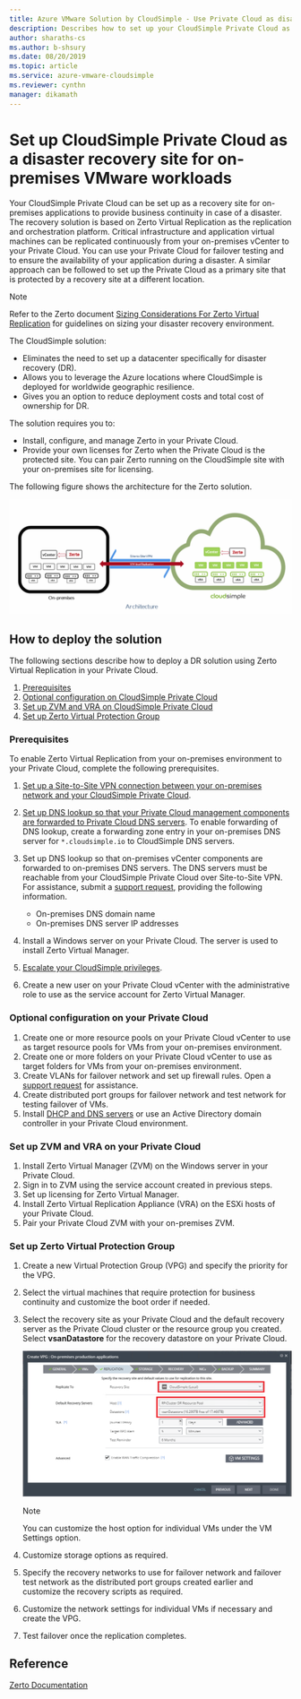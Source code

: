 ```yaml
--- 
title: Azure VMware Solution by CloudSimple - Use Private Cloud as disaster site for on-premises workloads
description: Describes how to set up your CloudSimple Private Cloud as a disaster recovery site for on-premises VMware workloads
author: sharaths-cs
ms.author: b-shsury 
ms.date: 08/20/2019 
ms.topic: article 
ms.service: azure-vmware-cloudsimple 
ms.reviewer: cynthn 
manager: dikamath 
---
```


# Set up CloudSimple Private Cloud as a disaster recovery site for on-premises VMware workloads

Your CloudSimple Private Cloud can be set up as a recovery site for on-premises applications to provide business continuity in case of a disaster. The recovery solution is based on Zerto Virtual Replication as the replication and orchestration platform. Critical infrastructure and application virtual machines can be replicated continuously from your on-premises vCenter to your Private Cloud. You can use your Private Cloud for failover testing and to ensure the availability of your application during a disaster. A similar approach can be followed to set up the Private Cloud as a primary site that is protected by a recovery site at a different location.

> [!NOTE]
> Refer to the Zerto document [Sizing Considerations For Zerto Virtual Replication](https://s3.amazonaws.com/zertodownload_docs/5.5U3/Zerto%20Virtual%20Replication%20Sizing.pdf) for guidelines on sizing your disaster recovery environment.

The CloudSimple solution:

* Eliminates the need to set up a datacenter specifically for disaster recovery (DR).
* Allows you to leverage the Azure locations where CloudSimple is deployed for worldwide geographic resilience.
* Gives you an option to reduce deployment costs and total cost of ownership for DR.

The solution requires you to:

* Install, configure, and manage Zerto in your Private Cloud.
* Provide your own licenses for Zerto when the Private Cloud is the protected site. You can pair Zerto running on the CloudSimple site with your on-premises site for licensing.

The following figure shows the architecture for the Zerto solution.

![Architecture](media/cloudsimple-zerto-architecture.png)

## How to deploy the solution

The following sections describe how to deploy a DR solution using Zerto Virtual Replication in your Private Cloud.

1. [Prerequisites](#prerequisites)
2. [Optional configuration on CloudSimple Private Cloud](#optional-configuration-on-your-private-cloud)
3. [Set up ZVM and VRA on CloudSimple Private Cloud](#set-up-zvm-and-vra-on-your-private-cloud)
4. [Set up Zerto Virtual Protection Group](#set-up-zerto-virtual-protection-group)

### Prerequisites

To enable Zerto Virtual Replication from your on-premises environment to your Private Cloud, complete the following prerequisites.

1. [Set up a Site-to-Site VPN connection between your on-premises network and your CloudSimple Private Cloud](set-up-vpn.md).
2. [Set up DNS lookup so that your Private Cloud management components are forwarded to Private Cloud DNS servers](on-premises-dns-setup.md).  To enable forwarding of DNS lookup, create a forwarding zone entry in your on-premises DNS server for `*.cloudsimple.io` to CloudSimple DNS servers.
3. Set up DNS lookup so that on-premises vCenter components are forwarded to on-premises DNS servers.  The DNS servers must be reachable from your CloudSimple Private Cloud over Site-to-Site VPN. For assistance, submit a [support request](https://portal.azure.com/#blade/Microsoft_Azure_Support/HelpAndSupportBlade/newsupportrequest), providing the following information.  

    * On-premises DNS domain name
    * On-premises DNS server IP addresses

4. Install a Windows server on your Private Cloud. The server is used to install Zerto Virtual Manager.
5. [Escalate your CloudSimple privileges](escalate-private-cloud-privileges.md).
6. Create a new user on your Private Cloud vCenter with the administrative role to use as the service account for Zerto Virtual Manager.

### Optional configuration on your Private Cloud

1. Create one or more resource pools on your Private Cloud vCenter to use as target resource pools for VMs from your on-premises environment.
2. Create one or more folders on your Private Cloud vCenter to use as target folders for VMs from your on-premises environment.
3. Create VLANs for failover network and set up firewall rules. Open a [support request](https://portal.azure.com/#blade/Microsoft_Azure_Support/HelpAndSupportBlade/newsupportrequest) for assistance.
4. Create distributed port groups for failover network and test network for testing failover of VMs.
5. Install [DHCP and DNS servers](dns-dhcp-setup.md) or use an Active Directory domain controller in your Private Cloud environment.

### Set up ZVM and VRA on your Private Cloud

1. Install Zerto Virtual Manager (ZVM) on the Windows server in your Private Cloud.
2. Sign in to ZVM using the service account created in previous steps.
3. Set up licensing for Zerto Virtual Manager.
4. Install Zerto Virtual Replication Appliance (VRA) on the ESXi hosts of your Private Cloud.
5. Pair your Private Cloud ZVM with your on-premises ZVM.

### Set up Zerto Virtual Protection Group

1. Create a new Virtual Protection Group (VPG) and specify the priority for the VPG.
2. Select the virtual machines that require protection for business continuity and customize the boot order if needed.
3. Select the recovery site as your Private Cloud and the default recovery server as the Private Cloud cluster or the resource group you created. Select **vsanDatastore** for the recovery datastore on your Private Cloud.

    ![VPG](media/cloudsimple-zerto-vpg.png)

    > [!NOTE]
    > You can customize the host option for individual VMs under the VM Settings option.

4. Customize storage options as required.
5. Specify the recovery networks to use for failover network and failover test network as the distributed port groups created earlier and customize the recovery scripts as required.
6. Customize the network settings for individual VMs if necessary and create the VPG.
7. Test failover once the replication completes.

## Reference

[Zerto Documentation](https://www.zerto.com/myzerto/technical-documentation/)
